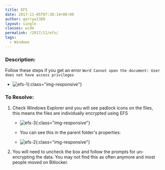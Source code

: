 ```yaml
---
title: EFS
date: 2017-11-05T07:38:14+00:00
author: gerryw1389
layout: single
classes: wide
permalink: /2017/11/efs/
tags:
  - Windows
---
```

<!--more-->

### Description:

Follow these steps if you get an error `Word Cannot open the document: User does not have access privileges`

   - ![efs-1](https://automationadmin.com/assets/images/uploads/2018/08/efs-1.png){:class="img-responsive"}


### To Resolve:

1. Check Windows Explorer and you will see padlock icons on the files, this means the files are individually encrypted using EFS

   - ![efs-3](https://automationadmin.com/assets/images/uploads/2018/08/efs-3.png){:class="img-responsive"} 

   - You can see this in the parent folder's properties:

   - ![efs-2](https://automationadmin.com/assets/images/uploads/2018/08/efs-2.png){:class="img-responsive"}

2. You will need to uncheck the box and follow the prompts for un-encrypting the data. You may not find this as often anymore and most people moved on Bitlocker.